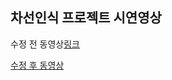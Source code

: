 ## 차선인식 프로젝트 시연영상
수정 전 동영상[링크](https://drive.google.com/file/d/1MdOXBKet_ULtAm5qHkZOsc7WRfDcO9BY/view?usp=drive_link)

[수정 후 동영상](https://drive.google.com/file/d/1MdOXBKet_ULtAm5qHkZOsc7WRfDcO9BY/view?usp=drive_link)
